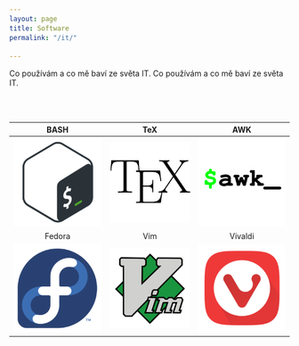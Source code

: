 ```yaml
---
layout: page
title: Software
permalink: "/it/"

---
```

Co používám a co mě baví ze světa IT.	Co používám a co mě baví ze světa IT.


 <br>	<br>


 | BASH  | TeX | AWK |
| :---: | :---: | :---: |
| ![bash](/fotky/f-bash.png) | ![TeX](/fotky/f-tex.png) | ![AWK](/fotky/f-awk.png) |
| Fedora  | Vim | Vivaldi |
| ![Fedora](/fotky/f-fedora.png)| ![Vim](/fotky/f-vim.png) | ![Vivaldi](/fotky/f-vivaldi.png) 